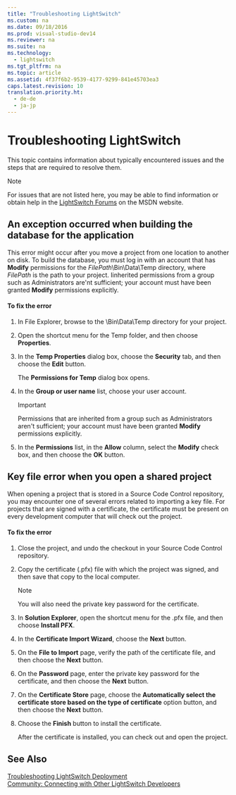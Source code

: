 ```yaml
---
title: "Troubleshooting LightSwitch"
ms.custom: na
ms.date: 09/18/2016
ms.prod: visual-studio-dev14
ms.reviewer: na
ms.suite: na
ms.technology: 
  - lightswitch
ms.tgt_pltfrm: na
ms.topic: article
ms.assetid: 4f37f6b2-9539-4177-9299-841e45703ea3
caps.latest.revision: 10
translation.priority.ht: 
  - de-de
  - ja-jp
---
```

# Troubleshooting LightSwitch
This topic contains information about typically encountered issues and the steps that are required to resolve them.  
  
> [!NOTE]
>  For issues that are not listed here, you may be able to find information or obtain help in the [LightSwitch Forums](http://go.microsoft.com/fwlink/?LinkId=132604) on the MSDN website.  
  
## An exception occurred when building the database for the application  
 This error might occur after you move a project from one location to another on disk. To build the database, you must log in with an account that has **Modify** permissions for the *FilePath*\Bin\Data\Temp directory, where *FilePath* is the path to your project. Iinherited permissions from a group such as Administrators are'nt sufficient; your account must have been granted **Modify** permissions explicitly.  
  
#### To fix the error  
  
1.  In File Explorer, browse to the \Bin\Data\Temp directory for your project.  
  
2.  Open the shortcut menu for the Temp folder, and then choose **Properties**.  
  
3.  In the **Temp Properties** dialog box, choose the **Security** tab, and then choose the **Edit** button.  
  
     The **Permissions for Temp** dialog box opens.  
  
4.  In the **Group or user name** list, choose your user account.  
  
    > [!IMPORTANT]
    >  Permissions that are inherited from a group such as Administrators aren't sufficient; your account must have been granted **Modify** permissions explicitly.  
  
5.  In the **Permissions** list, in the **Allow** column, select the **Modify** check box, and then choose the **OK** button.  
  
## Key file error when you open a shared project  
 When opening a project that is stored in a Source Code Control repository, you may encounter one of several errors related to importing a key file. For projects that are signed with a certificate, the certificate must be present on every development computer that will check out the project.  
  
#### To fix the error  
  
1.  Close the project, and undo the checkout in your Source Code Control repository.  
  
2.  Copy the certificate (.pfx) file with which the project was signed, and then save that copy to the local computer.  
  
    > [!NOTE]
    >  You will also need the private key password for the certificate.  
  
3.  In **Solution Explorer**, open the shortcut menu for the .pfx file, and then choose **Install PFX**.  
  
4.  In the **Certificate Import Wizard**, choose the **Next** button.  
  
5.  On the **File to Import** page, verify the path of the certificate file, and then choose the **Next** button.  
  
6.  On the **Password** page, enter the private key password for the certificate, and then choose the **Next** button.  
  
7.  On the **Certificate Store** page, choose the **Automatically select the certificate store based on the type of certificate** option button, and then choose the **Next** button.  
  
8.  Choose the **Finish** button to install the certificate.  
  
     After the certificate is installed, you can check out and open the project.  
  
## See Also  
 [Troubleshooting LightSwitch Deployment](../vs140/Troubleshooting-LightSwitch-Deployment.md)   
 [Community: Connecting with Other LightSwitch Developers](../vs140/Community--Connecting-with-Other-LightSwitch-Developers.md)